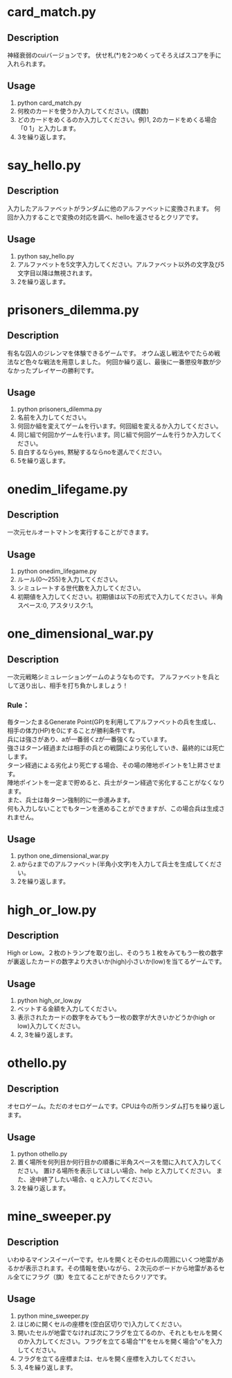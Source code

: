 # card_match.py

## Description
神経衰弱のcuiバージョンです。
伏せ札(\*)を2つめくってそろえばスコアを手に入れられます。

## Usage
1. python card_match.py
2. 何枚のカードを使うか入力してください。(偶数)
3. どのカードをめくるのか入力してください。例)1, 2のカードをめくる場合「0 1」と入力します。
4. 3を繰り返します。


# say_hello.py

## Description
入力したアルファベットがランダムに他のアルファベットに変換されます。
何回か入力することで変換の対応を調べ、helloを返させるとクリアです。

## Usage
1. python say_hello.py
2. アルファベットを5文字入力してください。アルファベット以外の文字及び5文字目以降は無視されます。
3. 2を繰り返します。


# prisoners_dilemma.py

## Description
有名な囚人のジレンマを体験できるゲームです。
オウム返し戦法やでたらめ戦法など色々な戦法を用意しました。
何回か繰り返し、最後に一番懲役年数が少なかったプレイヤーの勝利です。

## Usage
1. python prisoners_dilemma.py
2. 名前を入力してください。
3. 何回か組を変えてゲームを行います。何回組を変えるか入力してください。
4. 同じ組で何回かゲームを行います。同じ組で何回ゲームを行うか入力してください。
5. 自白するならyes, 黙秘するならnoを選んでください。
6. 5を繰り返します。


# onedim_lifegame.py

## Description
一次元セルオートマトンを実行することができます。

## Usage
1. python onedim_lifegame.py
2. ルール(0～255)を入力してください。
3. シミュレートする世代数を入力してください。
4. 初期値を入力してください。初期値は以下の形式で入力してください。半角スペース:0, アスタリスク:1。


# one_dimensional_war.py

## Description
一次元戦略シミュレーションゲームのようなものです。
アルファベットを兵として送り出し、相手を打ち負かしましょう！
### Rule：
毎ターンたまるGenerate Point(GP)を利用してアルファベットの兵を生成し、相手の体力(HP)を0にすることが勝利条件です。  
兵には強さがあり、aが一番弱くzが一番強くなっています。  
強さはターン経過または相手の兵との戦闘により劣化していき、最終的には死亡します。  
ターン経過による劣化より死亡する場合、その場の陣地ポイントを1上昇させます。  
陣地ポイントを一定まで貯めると、兵士がターン経過で劣化することがなくなります。  
また、兵士は毎ターン強制的に一歩進みます。  
何も入力しないことでもターンを進めることができますが、この場合兵は生成されません。  

## Usage
1. python one_dimensional_war.py
2. aからzまでのアルファベット(半角小文字)を入力して兵士を生成してください。
3. 2を繰り返します。


# high_or_low.py

## Description
High or Low。２枚のトランプを取り出し、そのうち１枚をみてもう一枚の数字が裏返したカードの数字より大きいか(high)小さいか(low)を当てるゲームです。

## Usage
1. python high_or_low.py
2. ベットする金額を入力してください。
3. 表示されたカードの数字をみてもう一枚の数字が大きいかどうか(high or low)入力してください。
4. 2, 3を繰り返します。


# othello.py

## Description
オセロゲーム。ただのオセロゲームです。CPUは今の所ランダム打ちを繰り返します。

## Usage
1. python othello.py
2. 置く場所を何列目か何行目かの順番に半角スペースを間に入れて入力してください。
置ける場所を表示してほしい場合、help と入力してください。
また、途中終了したい場合、q と入力してください。
3. 2を繰り返します。


# mine_sweeper.py

## Description
いわゆるマインスイーパーです。セルを開くとそのセルの周囲にいくつ地雷があるかが表示されます。その情報を使いながら、２次元のボードから地雷があるセル全てにフラグ（旗）を立てることができたらクリアです。

## Usage
1. python mine_sweeper.py
2. はじめに開くセルの座標を(空白区切りで)入力してください。
3. 開いたセルが地雷でなければ次にフラグを立てるのか、それともセルを開くのか入力してください。フラグを立てる場合"f"をセルを開く場合"o"を入力してください。
4. フラグを立てる座標または、セルを開く座標を入力してください。
5. 3, 4を繰り返します。
